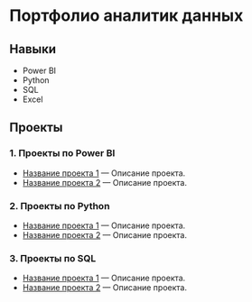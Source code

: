 # Портфолио аналитик данных

## Навыки
- Power BI
- Python 
- SQL
- Excel

## Проекты

### 1. Проекты по Power BI
- [Название проекта 1](ссылка_на_проект_1) — Описание проекта.
- [Название проекта 2](ссылка_на_проект_2) — Описание проекта.

### 2. Проекты по Python
- [Название проекта 1](ссылка_на_проект_1) — Описание проекта.
- [Название проекта 2](ссылка_на_проект_2) — Описание проекта.

### 3. Проекты по SQL
- [Название проекта 1](ссылка_на_проект_1) — Описание проекта.
- [Название проекта 2](ссылка_на_проект_2) — Описание проекта.


